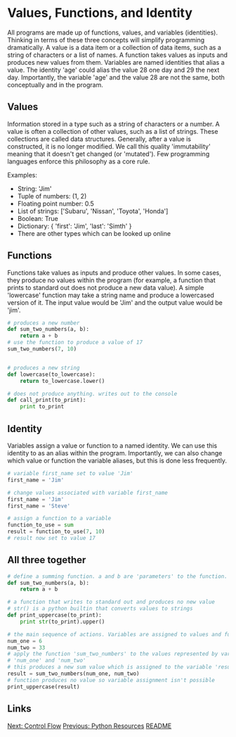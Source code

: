 Values, Functions, and Identity
===============================

All programs are made up of functions, values, and variables (identities). Thinking in terms of these three concepts will simplify programming dramatically. A value is a data item or a collection of data items, such as a string of characters or a list of names. A function takes values as inputs and produces new values from them. Variables are named identities that alias a value. The identity 'age' could alias the value 28 one day and 29 the next day. Importantly, the variable 'age' and the value 28 are not the same, both conceptually and in the program.

Values
------
Information stored in a type such as a string of characters or a number. A value is often a collection of other values, such as a list of strings. These collections are called data structures. Generally, after a value is constructed, it is no longer modified. We call this quality 'immutability' meaning that it doesn't get changed (or 'mutated'). Few programming languages enforce this philosophy as a core rule.

Examples:
* String: 'Jim'
* Tuple of numbers: (1, 2)
* Floating point number: 0.5
* List of strings: ['Subaru', 'Nissan', 'Toyota', 'Honda']
* Boolean: True
* Dictionary: { 'first': 'Jim', 'last': 'Simth' }
* There are other types which can be looked up online

Functions
---------
Functions take values as inputs and produce other values. In some cases, they produce no values within the program (for example, a function that prints to standard out does not produce a new data value). A simple 'lowercase' function may take a string name and produce a lowercased version of it. The input value would be 'Jim' and the output value would be 'jim'. 

```python
# produces a new number
def sum_two_numbers(a, b):
    return a + b
# use the function to produce a value of 17
sum_two_numbers(7, 10)


# produces a new string
def lowercase(to_lowercase):
    return to_lowercase.lower()

# does not produce anything. writes out to the console
def call_print(to_print):
    print to_print
```

Identity
--------
Variables assign a value or function to a named identity. We can use this identity to as an alias within the program. Importantly, we can also change which value or function the variable aliases, but this is done less frequently.

```python
# variable first_name set to value 'Jim'
first_name = 'Jim'

# change values associated with variable first_name
first_name = 'Jim'
first_name = 'Steve'

# assign a function to a variable
function_to_use = sum
result = function_to_use(7, 10)
# result now set to value 17
```

All three together
------------------
```python
# define a summing function. a and b are 'parameters' to the function. They're like variables, but unlike other variables, they should never be reassigned
def sum_two_numbers(a, b):
    return a + b

# a function that writes to standard out and produces no new value
# str() is a python builtin that converts values to strings
def print_uppercase(to_print):
    print str(to_print).upper()

# the main sequence of actions. Variables are assigned to values and functions are executed
num_one = 6
num_two = 33
# apply the function 'sum_two_numbers' to the values represented by variables
# 'num_one' and 'num_two'
# this produces a new sum value which is assigned to the variable 'result'
result = sum_two_numbers(num_one, num_two)
# function produces no value so variable assignment isn't possible
print_uppercase(result)
```

Links
-----
[Next: Control Flow](control_flow.md)
[Previous: Python Resources](python_resources.md)
[README](README.md)
